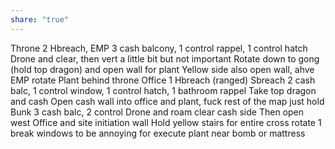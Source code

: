 ```yaml
---
share: "true"
---
```

Throne
	2 Hbreach, EMP
	3 cash balcony, 1 control rappel, 1 control hatch
	Drone and clear, then vert a little bit but not important
	Rotate down to gong (hold top dragon) and open wall for plant
	Yellow side also open wall, ahve EMP rotate
	Plant behind throne
Office
	1 Hbreach (ranged) Sbreach
	2 cash balc, 1 control window, 1 control hatch, 1 bathroom rappel
	Take top dragon and cash
	Open cash wall into office and plant, fuck rest of the map just hold
Bunk
	3 cash balc, 2 control
	Drone and roam clear cash side
	Then open west Office and site initiation wall
	Hold yellow stairs for entire cross
	rotate 1 break windows to be annoying for execute
	plant near bomb or mattress

	